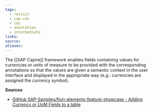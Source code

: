 ```yaml
---
tags:
  - revisit
  - cap-cds
  - cds
  - annotation
  - intermediate
links:
source:
aliases:
---
```

The [[SAP Capire]] framework enables fields containing values for currencies or units of measure to be provided with the corresponding annotations so that the values are given a semantic context in the user interface and displayed in the appropriate way (e.g.: currencies are assigned the currency symbol).

**Sources**
- [GitHub SAP-Samples/fiori-elements-feature-showcase - Adding Currency or UoM Fields to a table](https://github.com/SAP-samples/fiori-elements-feature-showcase?tab=readme-ov-file#adding-currency-or-uom-fields-to-a-table)